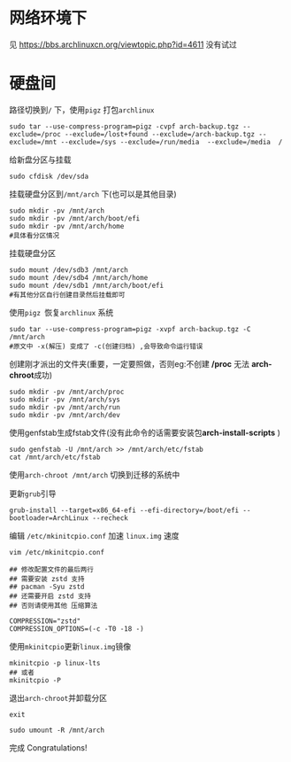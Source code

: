 # 网络环境下
见 https://bbs.archlinuxcn.org/viewtopic.php?id=4611 没有试过
# 硬盘间

路径切换到`/` 下，使用`pigz` 打包`archlinux`
```shell
sudo tar --use-compress-program=pigz -cvpf arch-backup.tgz --exclude=/proc --exclude=/lost+found --exclude=/arch-backup.tgz --exclude=/mnt --exclude=/sys --exclude=/run/media  --exclude=/media  /
```

给新盘分区与挂载
```shell
sudo cfdisk /dev/sda
```

挂载硬盘分区到`/mnt/arch` 下(也可以是其他目录)

```shell
sudo mkdir -pv /mnt/arch
sudo mkdir -pv /mnt/arch/boot/efi
sudo mkdir -pv /mnt/arch/home
#具体看分区情况
```
挂载硬盘分区
```shell
sudo mount /dev/sdb3 /mnt/arch
sudo mount /dev/sdb4 /mnt/arch/home
sudo mount /dev/sdb1 /mnt/arch/boot/efi
#有其他分区自行创建目录然后挂载即可
```

使用`pigz `恢复`archlinux` 系统
```shell
sudo tar --use-compress-program=pigz -xvpf arch-backup.tgz -C /mnt/arch
#原文中 -x(解压) 变成了 -c(创建归档) ,会导致命令运行错误
```

创建刚才派出的文件夹(重要，一定要照做，否则eg:不创建 **/proc** 无法 **arch-chroot**成功)
```shell
sudo mkdir -pv /mnt/arch/proc 
sudo mkdir -pv /mnt/arch/sys 
sudo mkdir -pv /mnt/arch/run 
sudo mkdir -pv /mnt/arch/dev
```

使用genfstab生成fstab文件(没有此命令的话需要安装包**arch-install-scripts** )
```shell
sudo genfstab -U /mnt/arch >> /mnt/arch/etc/fstab
cat /mnt/arch/etc/fstab
```

使用`arch-chroot /mnt/arch` 切换到迁移的系统中

更新`grub`引导

```shell
grub-install --target=x86_64-efi --efi-directory=/boot/efi --bootloader=ArchLinux --recheck
```

编辑 `/etc/mkinitcpio.conf` 加速 `linux.img` 速度
```shell
vim /etc/mkinitcpio.conf

## 修改配置文件的最后两行
## 需要安装 zstd 支持
## pacman -Syu zstd
## 还需要开启 zstd 支持
## 否则请使用其他 压缩算法

COMPRESSION="zstd"
COMPRESSION_OPTIONS=(-c -T0 -18 -)
```

使用`mkinitcpio`更新`linux.img`镜像

```shell
mkinitcpio -p linux-lts
## 或者
mkinitcpio -P
```

退出`arch-chroot`并卸载分区
```shell
exit

sudo umount -R /mnt/arch
```

完成 Congratulations!
